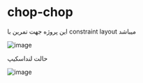 # chop-chop

این پروژه جهت تمرین با constraint layout  میباشد


![image](https://user-images.githubusercontent.com/113113830/189548495-5191d856-77c2-4d7a-808e-42f7c08b6766.png)


حالت لنداسکیپ


![image](https://user-images.githubusercontent.com/113113830/189548661-dacd4977-8502-4dc9-84f9-bc9fff3b7aa7.png)
